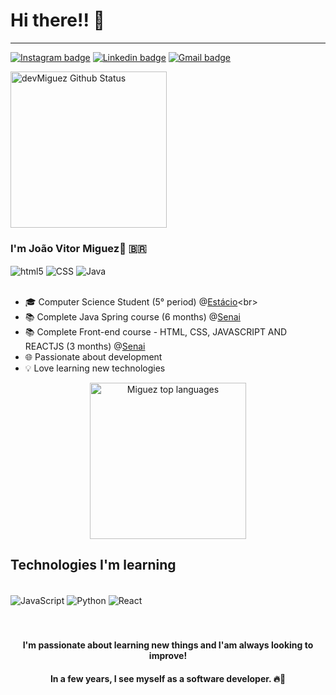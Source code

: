 <h1>Hi there!! 👋</h1>
<hr/>

[![Instagram badge](https://img.shields.io/badge/Instagram-E4405F?style=for-the-badge&logo=instagram&logoColor=white)](https://www.instagram.com/_joaomiguez_/)
[![Linkedin badge](https://img.shields.io/badge/LinkedIn-0077B5?style=for-the-badge&logo=linkedin&logoColor=white)](https://www.linkedin.com/in/joão-vitor-miguez-51a38527a/)
[![Gmail badge](https://img.shields.io/badge/Contato-D14836?style=for-the-badge&logo=gmail&logoColor=white&link=mailto:joaovmiguez@gmail.com)](mailto:joaovmiguez@gmail.com)

<img src="https://github-readme-stats.vercel.app/api?username=devMiguez&show_icons=true&theme=radical" alt="devMiguez Github Status" height="250px">
<br>

### I'm João Vitor Miguez👋 🇧🇷
<div style="display inline-block">
   <img align="center" alt="html5" src="https://img.shields.io/badge/HTML5-E34F26?style=for-the-badge&logo=html5&logoColor=white">
   <img align="center" alt="CSS" src="https://img.shields.io/badge/CSS3-1572B6?style=for-the-badge&logo=css3&logoColor=white">
   <img align="center" alt="Java" src="https://img.shields.io/badge/Java-ED8B00?style=for-the-badge&logo=openjdk&logoColor=white">
</div>

<br>


- 🎓 Computer Science Student (5° period) @[Estácio](https://estacio.br/#!)<br>
- 📚 Complete Java Spring course (6 months) @[Senai](https://firjansenai.com.br)<br>
- 📚 Complete Front-end course - HTML, CSS, JAVASCRIPT AND REACTJS (3 months) @[Senai](https://firjansenai.com.br)<br>
- 🌐 Passionate about development<br>
- 💡 Love learning new technologies

<p align="center">
    <img src="https://github-readme-stats.vercel.app/api/top-langs/?username=devMiguez&theme=blue-white" alt="Miguez top languages" height="250px" >
</p>


## Technologies I'm learning

<div style="display inline-block"><br>
   <img align="center" alt="JavaScript" src="https://img.shields.io/badge/JavaScript-F7DF1E?style=for-the-badge&logo=javascript&logoColor=black">
   <img align="center" alt="Python" src="https://img.shields.io/badge/Python-14354C?style=for-the-badge&logo=python&logoColor=white">
   <img align="center" alt="React" src="https://img.shields.io/badge/React-20232A?style=for-the-badge&logo=react&logoColor=61DAFB">
</div>
<br>
<br>
<div align="center">
   <h4>
      I'm passionate about learning new things and I'am always looking to improve!<br>
   </h4>
   <h4>
      In a few years, I see myself as a software developer. 🔥🥰
   </h4>
</div>
<br>
